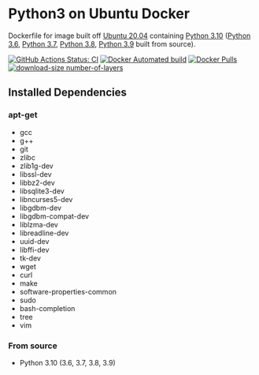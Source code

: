 # Python3 on Ubuntu Docker

Dockerfile for image built off [Ubuntu 20.04](https://wiki.ubuntu.com/FocalFossa/ReleaseNotes/20.04) containing [Python 3.10](https://www.python.org/downloads/release/python-3105/) ([Python 3.6](https://www.python.org/downloads/release/python-368/), [Python 3.7](https://www.python.org/downloads/release/python-374/), [Python 3.8](https://www.python.org/downloads/release/python-387/), [Python 3.9](https://www.python.org/downloads/release/python-3910/) built from source).

[![GitHub Actions Status: CI](https://github.com/matthewfeickert/Docker-Python3-Ubuntu/workflows/CI/badge.svg?branch=master)](https://github.com/matthewfeickert/Docker-Python3-Ubuntu/actions?query=workflow%3ACI+branch%3Amaster)
[![Docker Automated build](https://img.shields.io/docker/automated/matthewfeickert/docker-python3-ubuntu.svg)](https://hub.docker.com/r/matthewfeickert/docker-python3-ubuntu/)
[![Docker Pulls](https://img.shields.io/docker/pulls/matthewfeickert/docker-python3-ubuntu.svg)](https://hub.docker.com/r/matthewfeickert/docker-python3-ubuntu/)
[![download-size number-of-layers](https://images.microbadger.com/badges/image/matthewfeickert/docker-python3-ubuntu.svg)](https://microbadger.com/images/matthewfeickert/docker-python3-ubuntu)

## Installed Dependencies

### apt-get
- gcc
- g++
- git
- zlibc
- zlib1g-dev
- libssl-dev
- libbz2-dev
- libsqlite3-dev
- libncurses5-dev
- libgdbm-dev
- libgdbm-compat-dev
- liblzma-dev
- libreadline-dev
- uuid-dev
- libffi-dev
- tk-dev
- wget
- curl
- make
- software-properties-common
- sudo
- bash-completion
- tree
- vim

### From source

- Python 3.10 (3.6, 3.7, 3.8, 3.9)
